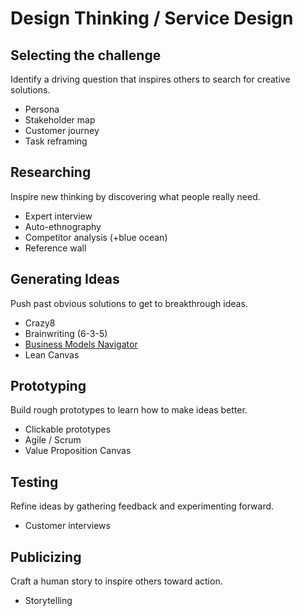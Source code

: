 # Design Thinking / Service Design

## Selecting the challenge

Identify a driving question that inspires others to search for creative solutions.

* Persona
* Stakeholder map
* Customer journey
* Task reframing

## Researching

Inspire new thinking by discovering what people really need.

* Expert interview
* Auto-ethnography
* Competitor analysis \(+blue ocean\)
* Reference wall

## Generating Ideas

Push past obvious solutions to get to breakthrough ideas.

* Crazy8
* Brainwriting \(6-3-5\)
* [Business Models Navigator](https://drive.google.com/open?id=1ldJzqKeRtyDTcRDAMs2p5GV07dSs1QEL)
* Lean Canvas 

## Prototyping

Build rough prototypes to learn how to make ideas better.

* Clickable prototypes
* Agile / Scrum
* Value Proposition Canvas

## Testing

Refine ideas by gathering feedback and experimenting forward.

* Customer interviews

## Publicizing

Craft a human story to inspire others toward action.

* Storytelling

